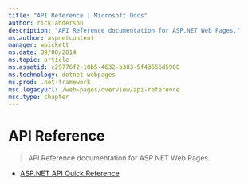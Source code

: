 ```yaml
---
title: "API Reference | Microsoft Docs"
author: rick-anderson
description: "API Reference documentation for ASP.NET Web Pages."
ms.author: aspnetcontent
manager: wpickett
ms.date: 09/08/2014
ms.topic: article
ms.assetid: c29776f2-10b5-4632-b383-5f43656d5900
ms.technology: dotnet-webpages
ms.prod: .net-framework
msc.legacyurl: /web-pages/overview/api-reference
msc.type: chapter
---
```

API Reference
====================
> API Reference documentation for ASP.NET Web Pages.


- [ASP.NET API Quick Reference](asp-net-web-pages-api-reference.md)